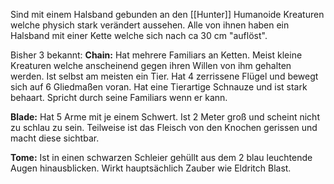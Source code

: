 Sind mit einem Halsband gebunden an den [[Hunter]]
Humanoide Kreaturen welche physich stark verändert aussehen.
Alle von ihnen haben ein Halsband mit einer Kette welche sich nach ca 30 cm "auflöst".

Bisher 3 bekannt:
**Chain:** Hat mehrere Familiars an Ketten. Meist kleine Kreaturen welche anscheinend gegen ihren Willen von ihm gehalten werden. Ist selbst am meisten ein Tier. Hat 4 zerrissene Flügel und bewegt sich auf 6 Gliedmaßen voran. Hat eine Tierartige Schnauze und ist stark behaart. Spricht durch seine Familiars wenn er kann.

**Blade:** Hat 5 Arme mit je einem Schwert. Ist 2 Meter groß und scheint nicht zu schlau zu sein. Teilweise ist das Fleisch von den Knochen gerissen und macht diese sichtbar.

**Tome:** Ist in einen schwarzen Schleier gehüllt aus dem 2 blau leuchtende Augen hinausblicken. Wirkt hauptsächlich Zauber wie Eldritch Blast.

